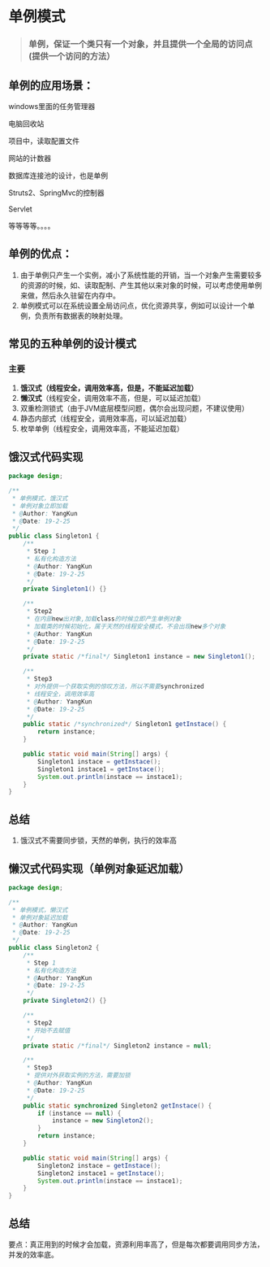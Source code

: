 # 				单例模式

> ### 单例，保证一个类只有一个对象，并且提供一个全局的访问点(提供一个访问的方法）

## 单例的应用场景：

windows里面的任务管理器

电脑回收站

项目中，读取配置文件

网站的计数器

数据库连接池的设计，也是单例

Struts2、SpringMvc的控制器

Servlet

等等等等。。。。

## 单例的优点：

1. 由于单例只产生一个实例，减小了系统性能的开销，当一个对象产生需要较多的资源的时候，如、读取配制、产生其他以来对象的时候，可以考虑使用单例来做，然后永久驻留在内存中。
2. 单例模式可以在系统设置全局访问点，优化资源共享，例如可以设计一个单例，负责所有数据表的映射处理。

## 常见的五种单例的设计模式

### 主要

1. **饿汉式（线程安全，调用效率高，但是，不能延迟加载）**
2. **懒汉式**（线程安全，调用效率不高，但是，可以延迟加载）
3. 双重检测锁式（由于JVM底层模型问题，偶尔会出现问题，不建议使用）
4. 静态内部式（线程安全，调用效率高，可以延迟加载）
5. 枚举单例（线程安全，调用效率高，不能延迟加载）

## 饿汉式代码实现

```java
package design;

/**
 * 单例模式，饿汉式
 * 单例对象立即加载
 * @Author: YangKun
 * @Date: 19-2-25
 */
public class Singleton1 {
    /**
     * Step 1
     * 私有化构造方法
     * @Author: YangKun
     * @Date: 19-2-25
     */
    private Singleton1() {}

    /**
     * Step2
     * 在内部new出对象,加载class的时候立即产生单例对象
     * 加载类的时候初始化，属于天然的线程安全模式，不会出现new多个对象
     * @Author: YangKun
     * @Date: 19-2-25
     */
    private static /*final*/ Singleton1 instance = new Singleton1();

    /**
     * Step3
     * 对外提供一个获取实例的惊叹方法，所以不需要synchronized
     * 线程安全，调用效率高
     * @Author: YangKun
     * @Date: 19-2-25
     */
    public static /*synchronized*/ Singleton1 getInstace() {
        return instance;
    }

    public static void main(String[] args) {
        Singleton1 instace = getInstace();
        Singleton1 instace1 = getInstace();
        System.out.println(instace == instace1);
    }
}

```

## 总结

1. 饿汉式不需要同步锁，天然的单例，执行的效率高

## 懒汉式代码实现（单例对象延迟加载）

```java
package design;

/**
 * 单例模式，懒汉式
 * 单例对象延迟加载
 * @Author: YangKun
 * @Date: 19-2-25
 */
public class Singleton2 {
    /**
     * Step 1
     * 私有化构造方法
     * @Author: YangKun
     * @Date: 19-2-25
     */
    private Singleton2() {}

    /**
     * Step2
     * 开始不去赋值
     */
    private static /*final*/ Singleton2 instance = null;

    /**
     * Step3
     * 提供对外获取实例的方法，需要加锁
     * @Author: YangKun
     * @Date: 19-2-25
     */
    public static synchronized Singleton2 getInstace() {
        if (instance == null) {
            instance = new Singleton2();
        }
        return instance;
    }

    public static void main(String[] args) {
        Singleton2 instace = getInstace();
        Singleton2 instace1 = getInstace();
        System.out.println(instace == instace1);
    }
}

```

## 总结

要点：真正用到的时候才会加载，资源利用率高了，但是每次都要调用同步方法，并发的效率底。

